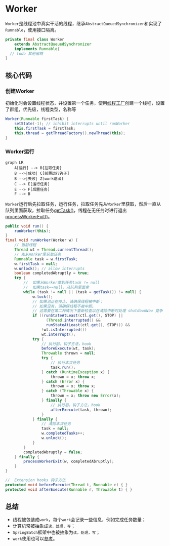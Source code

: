 # Worker

`Worker`是线程池中真实干活的线程，继承`AbstractQueuedSynchronizer`和实现了`Runnable`，使用接口隔离。

```java
private final class Worker
    extends AbstractQueuedSynchronizer
    implements Runnable{
  // todo 其他省略
}
```

## 核心代码

### 创建Worker

初始化时会设置线程状态，并设置第一个任务，使用[线程工厂](./thread-factory.md)创建一个线程，设置了群组，优先级，线程类型，名称等

```java
Worker(Runnable firstTask) {
    setState(-1); // inhibit interrupts until runWorker
    this.firstTask = firstTask;
    this.thread = getThreadFactory().newThread(this);
}
```

### Worker运行

```mermaid
graph LR
    A[运行] --> B{拉取任务}
    B -->|成功| C[前置运行钩子]
    B -->|失败| Z[work退出]
    C --> E[运行任务]
    E --> F[后置任务]
    F --> B
```

`Worker`运行后先拉取任务，运行任务，拉取任务先从`Worker`里获取，然后一直从队列里面获取，拉取任务[getTask()](./thread-pool-executor.md#getTask)，线程在无任务时进行退出[processWorkerExit()](./thread-pool-executor.md#processWorkerExit)。

```java
public void run() {
    runWorker(this);
}
final void runWorker(Worker w) {
    // 当前线程
    Thread wt = Thread.currentThread();
    // 先从Worker里获取任务
    Runnable task = w.firstTask;
    w.firstTask = null;
    w.unlock(); // allow interrupts
    boolean completedAbruptly = true;
    try {
        //  如果从Worker拿到任务task != null
        //  如果task==null，从队列里面拿
        while (task != null || (task = getTask()) != null) {
            w.lock();
            // 如果池正在停止，请确保线程被中断；
            // 如果没有，请确保线程不被中断。
            // 这需要在第二种情况下重新检查以在清除中断时处理 shutdownNow 竞争
            if ((runStateAtLeast(ctl.get(), STOP) ||
                  (Thread.interrupted() &&
                  runStateAtLeast(ctl.get(), STOP))) &&
                !wt.isInterrupted())
                wt.interrupt();
            try {
                // 执行前，钩子方法，hook
                beforeExecute(wt, task);
                Throwable thrown = null;
                try {
                    // 执行本次任务
                    task.run();
                } catch (RuntimeException x) {
                    thrown = x; throw x;
                } catch (Error x) {
                    thrown = x; throw x;
                } catch (Throwable x) {
                    thrown = x; throw new Error(x);
                } finally {
                    // 执行后，钩子方法，hook
                    afterExecute(task, thrown);
                }
            } finally {
                // 清除本次任务
                task = null;
                w.completedTasks++;
                w.unlock();
            }
        }
        completedAbruptly = false;
    } finally {
        processWorkerExit(w, completedAbruptly);
    }
}

//  Extension hooks 钩子方法
protected void beforeExecute(Thread t, Runnable r) { }
protected void afterExecute(Runnable r, Throwable t) { }
```

## 总结

* 线程被包装成`work`，每个`work`会记录一些信息，例如完成任务数量；
* 计算机常被抽象成`读，处理，写`；
* `SpringBatch`框架中也被抽象为`读，处理，写`；
* `work`使用也可以[参考](/middleware/netty/nio/event-loop/nio-event-loop.md)。
